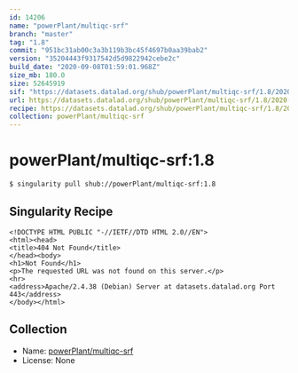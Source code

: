 ```yaml
---
id: 14206
name: "powerPlant/multiqc-srf"
branch: "master"
tag: "1.8"
commit: "951bc31ab00c3a3b119b3bc45f4697b0aa39bab2"
version: "35204443f9317542d5d9822942cebe2c"
build_date: "2020-09-08T01:59:01.968Z"
size_mb: 180.0
size: 52645919
sif: "https://datasets.datalad.org/shub/powerPlant/multiqc-srf/1.8/2020-09-08-951bc31a-35204443/35204443f9317542d5d9822942cebe2c.sif"
url: https://datasets.datalad.org/shub/powerPlant/multiqc-srf/1.8/2020-09-08-951bc31a-35204443/
recipe: https://datasets.datalad.org/shub/powerPlant/multiqc-srf/1.8/2020-09-08-951bc31a-35204443/Singularity
collection: powerPlant/multiqc-srf
---
```


# powerPlant/multiqc-srf:1.8

```bash
$ singularity pull shub://powerPlant/multiqc-srf:1.8
```

## Singularity Recipe

```singularity
<!DOCTYPE HTML PUBLIC "-//IETF//DTD HTML 2.0//EN">
<html><head>
<title>404 Not Found</title>
</head><body>
<h1>Not Found</h1>
<p>The requested URL was not found on this server.</p>
<hr>
<address>Apache/2.4.38 (Debian) Server at datasets.datalad.org Port 443</address>
</body></html>
```

## Collection

 - Name: [powerPlant/multiqc-srf](https://github.com/powerPlant/multiqc-srf)
 - License: None

